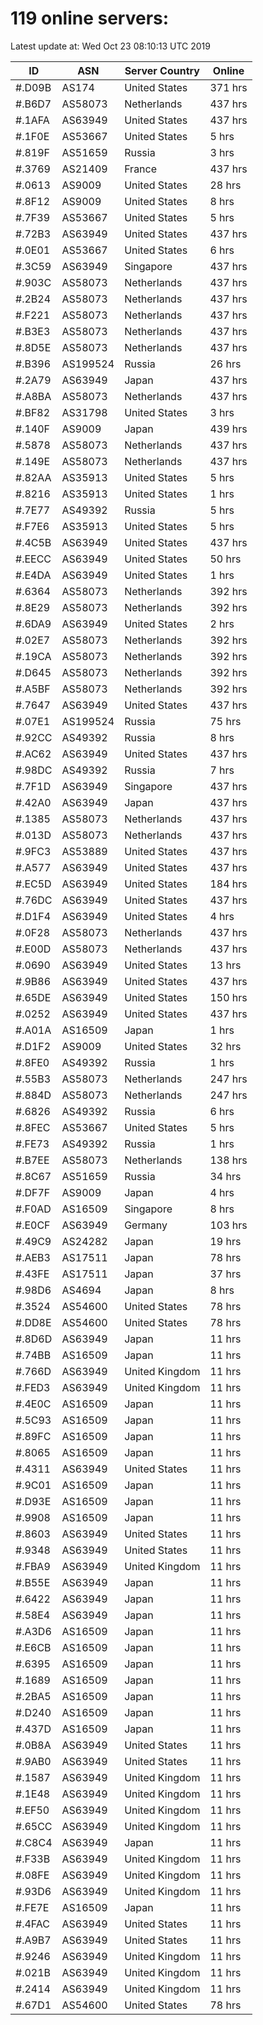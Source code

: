 # 119 online servers:

Latest update at: Wed Oct 23 08:10:13 UTC 2019

| ID | ASN | Server Country | Online |
| -- | --- | -------------- | ------ |
| #.D09B | AS174 | United States | 371 hrs |
| #.B6D7 | AS58073 | Netherlands | 437 hrs |
| #.1AFA | AS63949 | United States | 437 hrs |
| #.1F0E | AS53667 | United States | 5 hrs |
| #.819F | AS51659 | Russia | 3 hrs |
| #.3769 | AS21409 | France | 437 hrs |
| #.0613 | AS9009 | United States | 28 hrs |
| #.8F12 | AS9009 | United States | 8 hrs |
| #.7F39 | AS53667 | United States | 5 hrs |
| #.72B3 | AS63949 | United States | 437 hrs |
| #.0E01 | AS53667 | United States | 6 hrs |
| #.3C59 | AS63949 | Singapore | 437 hrs |
| #.903C | AS58073 | Netherlands | 437 hrs |
| #.2B24 | AS58073 | Netherlands | 437 hrs |
| #.F221 | AS58073 | Netherlands | 437 hrs |
| #.B3E3 | AS58073 | Netherlands | 437 hrs |
| #.8D5E | AS58073 | Netherlands | 437 hrs |
| #.B396 | AS199524 | Russia | 26 hrs |
| #.2A79 | AS63949 | Japan | 437 hrs |
| #.A8BA | AS58073 | Netherlands | 437 hrs |
| #.BF82 | AS31798 | United States | 3 hrs |
| #.140F | AS9009 | Japan | 439 hrs |
| #.5878 | AS58073 | Netherlands | 437 hrs |
| #.149E | AS58073 | Netherlands | 437 hrs |
| #.82AA | AS35913 | United States | 5 hrs |
| #.8216 | AS35913 | United States | 1 hrs |
| #.7E77 | AS49392 | Russia | 5 hrs |
| #.F7E6 | AS35913 | United States | 5 hrs |
| #.4C5B | AS63949 | United States | 437 hrs |
| #.EECC | AS63949 | United States | 50 hrs |
| #.E4DA | AS63949 | United States | 1 hrs |
| #.6364 | AS58073 | Netherlands | 392 hrs |
| #.8E29 | AS58073 | Netherlands | 392 hrs |
| #.6DA9 | AS63949 | United States | 2 hrs |
| #.02E7 | AS58073 | Netherlands | 392 hrs |
| #.19CA | AS58073 | Netherlands | 392 hrs |
| #.D645 | AS58073 | Netherlands | 392 hrs |
| #.A5BF | AS58073 | Netherlands | 392 hrs |
| #.7647 | AS63949 | United States | 437 hrs |
| #.07E1 | AS199524 | Russia | 75 hrs |
| #.92CC | AS49392 | Russia | 8 hrs |
| #.AC62 | AS63949 | United States | 437 hrs |
| #.98DC | AS49392 | Russia | 7 hrs |
| #.7F1D | AS63949 | Singapore | 437 hrs |
| #.42A0 | AS63949 | Japan | 437 hrs |
| #.1385 | AS58073 | Netherlands | 437 hrs |
| #.013D | AS58073 | Netherlands | 437 hrs |
| #.9FC3 | AS53889 | United States | 437 hrs |
| #.A577 | AS63949 | United States | 437 hrs |
| #.EC5D | AS63949 | United States | 184 hrs |
| #.76DC | AS63949 | United States | 437 hrs |
| #.D1F4 | AS63949 | United States | 4 hrs |
| #.0F28 | AS58073 | Netherlands | 437 hrs |
| #.E00D | AS58073 | Netherlands | 437 hrs |
| #.0690 | AS63949 | United States | 13 hrs |
| #.9B86 | AS63949 | United States | 437 hrs |
| #.65DE | AS63949 | United States | 150 hrs |
| #.0252 | AS63949 | United States | 437 hrs |
| #.A01A | AS16509 | Japan | 1 hrs |
| #.D1F2 | AS9009 | United States | 32 hrs |
| #.8FE0 | AS49392 | Russia | 1 hrs |
| #.55B3 | AS58073 | Netherlands | 247 hrs |
| #.884D | AS58073 | Netherlands | 247 hrs |
| #.6826 | AS49392 | Russia | 6 hrs |
| #.8FEC | AS53667 | United States | 5 hrs |
| #.FE73 | AS49392 | Russia | 1 hrs |
| #.B7EE | AS58073 | Netherlands | 138 hrs |
| #.8C67 | AS51659 | Russia | 34 hrs |
| #.DF7F | AS9009 | Japan | 4 hrs |
| #.F0AD | AS16509 | Singapore | 8 hrs |
| #.E0CF | AS63949 | Germany | 103 hrs |
| #.49C9 | AS24282 | Japan | 19 hrs |
| #.AEB3 | AS17511 | Japan | 78 hrs |
| #.43FE | AS17511 | Japan | 37 hrs |
| #.98D6 | AS4694 | Japan | 8 hrs |
| #.3524 | AS54600 | United States | 78 hrs |
| #.DD8E | AS54600 | United States | 78 hrs |
| #.8D6D | AS63949 | Japan | 11 hrs |
| #.74BB | AS16509 | Japan | 11 hrs |
| #.766D | AS63949 | United Kingdom | 11 hrs |
| #.FED3 | AS63949 | United Kingdom | 11 hrs |
| #.4E0C | AS16509 | Japan | 11 hrs |
| #.5C93 | AS16509 | Japan | 11 hrs |
| #.89FC | AS16509 | Japan | 11 hrs |
| #.8065 | AS16509 | Japan | 11 hrs |
| #.4311 | AS63949 | United States | 11 hrs |
| #.9C01 | AS16509 | Japan | 11 hrs |
| #.D93E | AS16509 | Japan | 11 hrs |
| #.9908 | AS16509 | Japan | 11 hrs |
| #.8603 | AS63949 | United States | 11 hrs |
| #.9348 | AS63949 | United States | 11 hrs |
| #.FBA9 | AS63949 | United Kingdom | 11 hrs |
| #.B55E | AS63949 | Japan | 11 hrs |
| #.6422 | AS63949 | Japan | 11 hrs |
| #.58E4 | AS63949 | Japan | 11 hrs |
| #.A3D6 | AS16509 | Japan | 11 hrs |
| #.E6CB | AS16509 | Japan | 11 hrs |
| #.6395 | AS16509 | Japan | 11 hrs |
| #.1689 | AS16509 | Japan | 11 hrs |
| #.2BA5 | AS16509 | Japan | 11 hrs |
| #.D240 | AS16509 | Japan | 11 hrs |
| #.437D | AS16509 | Japan | 11 hrs |
| #.0B8A | AS63949 | United States | 11 hrs |
| #.9AB0 | AS63949 | United States | 11 hrs |
| #.1587 | AS63949 | United Kingdom | 11 hrs |
| #.1E48 | AS63949 | United Kingdom | 11 hrs |
| #.EF50 | AS63949 | United Kingdom | 11 hrs |
| #.65CC | AS63949 | United Kingdom | 11 hrs |
| #.C8C4 | AS63949 | Japan | 11 hrs |
| #.F33B | AS63949 | United Kingdom | 11 hrs |
| #.08FE | AS63949 | United Kingdom | 11 hrs |
| #.93D6 | AS63949 | United Kingdom | 11 hrs |
| #.FE7E | AS16509 | Japan | 11 hrs |
| #.4FAC | AS63949 | United States | 11 hrs |
| #.A9B7 | AS63949 | United States | 11 hrs |
| #.9246 | AS63949 | United Kingdom | 11 hrs |
| #.021B | AS63949 | United Kingdom | 11 hrs |
| #.2414 | AS63949 | United Kingdom | 11 hrs |
| #.67D1 | AS54600 | United States | 78 hrs |

